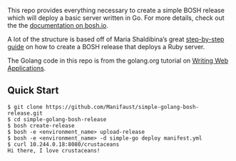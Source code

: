 This repo provides everything necessary to create a simple BOSH release which will deploy a basic server written in Go. For more details, check out the the [documentation on bosh.io](https://bosh.io/docs/create-release.html).

A lot of the structure is based off of Maria Shaldibina’s great [step-by-step guide](http://mariash.github.io/learn-bosh) on how to create a BOSH release that deploys a Ruby server.

The Golang code in this repo is from the golang.org tutorial on [Writing Web Applications](https://golang.org/doc/articles/wiki/).

## Quick Start

```
$ git clone https://github.com/Manifaust/simple-golang-bosh-release.git
$ cd simple-golang-bosh-release
$ bosh create-release
$ bosh -e <environment_name> upload-release
$ bosh -e <environment_name> -d simple-go deploy manifest.yml
$ curl 10.244.0.18:8080/crustaceans
Hi there, I love crustaceans!
```
